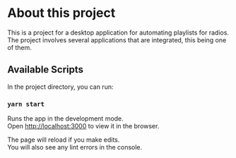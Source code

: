 # About this project

This is a project for a desktop application for automating playlists for radios. The project involves several applications that are integrated, this being one of them.

## Available Scripts

In the project directory, you can run:

### `yarn start`

Runs the app in the development mode.\
Open [http://localhost:3000](http://localhost:3000) to view it in the browser.

The page will reload if you make edits.\
You will also see any lint errors in the console.
